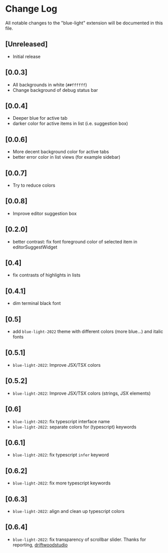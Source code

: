 # Change Log

All notable changes to the "blue-light" extension will be documented in this file.

## [Unreleased]

- Initial release

## [0.0.3]

- All backgrounds in white (`##ffffff`)
- Change background of debug status bar

## [0.0.4]

- Deeper blue for active tab
- darker color for active items in list (i.e. suggestion box)

## [0.0.6]

- More decent background color for active tabs
- better error color in list views (for example sidebar)

## [0.0.7]

- Try to reduce colors

## [0.0.8]

- Improve editor suggestion box

## [0.2.0]

- better contrast: fix font foreground color of selected item in editorSuggestWidget

## [0.4]

- fix contrasts of highlights in lists

## [0.4.1]

- dim terminal black font

## [0.5]

- add `blue-light-2022` theme with different colors (more blue...) and italic fonts

## [0.5.1]

- `blue-light-2022`: Improve JSX/TSX colors

## [0.5.2]

- `blue-light-2022`: Improve JSX/TSX colors (strings, JSX elements)

## [0.6]

- `blue-light-2022`: fix typescript interface name
- `blue-light-2022`: separate colors for (typescript) keywords

## [0.6.1]

- `blue-light-2022`: fix typescript `infer` keyword

## [0.6.2]

- `blue-light-2022`: fix more typescript keywords

## [0.6.3]

- `blue-light-2022`: align and clean up typescript colors

## [0.6.4]

- `blue-light-2022`: fix transparency of scrollbar slider. Thanks for reporting, [driftwoodstudio](https://github.com/driftwoodstudio)
